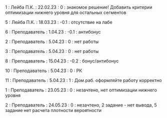 1 : Лейба П.К. : 22.02.23 : 0 : знакомое решение! Добавить критерии оптимизации нижнего уровня для остальных сегментов 

5 : Лейба П.К. : 18.03.23 : -0.1 : отсутствие на лабе

6 : Преподаватель : 1.04.23 : -0.1 : антибонус

2 : Преподаватель : 5.04.23 : 0 : нет работы

3 : Преподаватель : 5.04.23 : 0 : нет работы

8 : Преподаватель : 15.04.23 : -0.2 : бонус/антибонус

10 : Преподаватель : 5.04.23 : 0 : РК

11 : Преподаватель : 5.04.23 : 1 : Дом.раб. оформляйте работу корректно

1 : Преподаватель : 23.05.23 : 0 : незачтено, нет оптимизации нижнего уровня

2 : Преподаватель : 24.05.23 : 0 : незачтено, 2 задание - нет вывода, 5 задание нет расчета плотности вероятности
